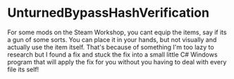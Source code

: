 # UnturnedBypassHashVerification
For some mods on the Steam Workshop, you cant equip the items, say if its a gun of some sorts. You can place it in your hands, but not visually and actually use the item itself. That's because of something I'm too lazy to research but I found a fix and stuck the fix into a small little C# Windows program that will apply the fix for you without you having to deal with every file its self! 
